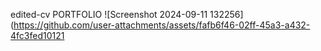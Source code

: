 edited-cv
PORTFOLIO 
![Screenshot 2024-09-11 132256](https://github.com/user-attachments/assets/fafb6f46-02ff-45a3-a432-4fc3fed10121
